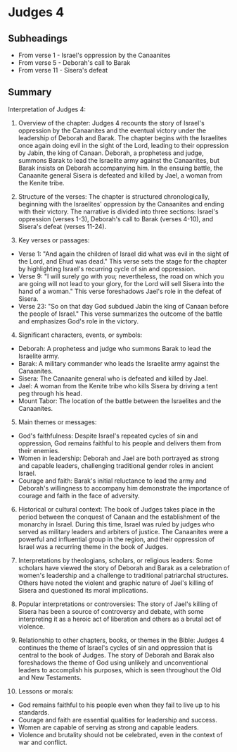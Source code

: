 # Judges 4

## Subheadings

* From verse 1 - Israel's oppression by the Canaanites
* From verse 5 - Deborah's call to Barak
* From verse 11 - Sisera's defeat

## Summary

Interpretation of Judges 4:

1. Overview of the chapter:
Judges 4 recounts the story of Israel's oppression by the Canaanites and the eventual victory under the leadership of Deborah and Barak. The chapter begins with the Israelites once again doing evil in the sight of the Lord, leading to their oppression by Jabin, the king of Canaan. Deborah, a prophetess and judge, summons Barak to lead the Israelite army against the Canaanites, but Barak insists on Deborah accompanying him. In the ensuing battle, the Canaanite general Sisera is defeated and killed by Jael, a woman from the Kenite tribe.

2. Structure of the verses:
The chapter is structured chronologically, beginning with the Israelites' oppression by the Canaanites and ending with their victory. The narrative is divided into three sections: Israel's oppression (verses 1-3), Deborah's call to Barak (verses 4-10), and Sisera's defeat (verses 11-24).

3. Key verses or passages:
- Verse 1: "And again the children of Israel did what was evil in the sight of the Lord, and Ehud was dead." This verse sets the stage for the chapter by highlighting Israel's recurring cycle of sin and oppression.
- Verse 9: "I will surely go with you; nevertheless, the road on which you are going will not lead to your glory, for the Lord will sell Sisera into the hand of a woman." This verse foreshadows Jael's role in the defeat of Sisera.
- Verse 23: "So on that day God subdued Jabin the king of Canaan before the people of Israel." This verse summarizes the outcome of the battle and emphasizes God's role in the victory.

4. Significant characters, events, or symbols:
- Deborah: A prophetess and judge who summons Barak to lead the Israelite army.
- Barak: A military commander who leads the Israelite army against the Canaanites.
- Sisera: The Canaanite general who is defeated and killed by Jael.
- Jael: A woman from the Kenite tribe who kills Sisera by driving a tent peg through his head.
- Mount Tabor: The location of the battle between the Israelites and the Canaanites.

5. Main themes or messages:
- God's faithfulness: Despite Israel's repeated cycles of sin and oppression, God remains faithful to his people and delivers them from their enemies.
- Women in leadership: Deborah and Jael are both portrayed as strong and capable leaders, challenging traditional gender roles in ancient Israel.
- Courage and faith: Barak's initial reluctance to lead the army and Deborah's willingness to accompany him demonstrate the importance of courage and faith in the face of adversity.

6. Historical or cultural context:
The book of Judges takes place in the period between the conquest of Canaan and the establishment of the monarchy in Israel. During this time, Israel was ruled by judges who served as military leaders and arbiters of justice. The Canaanites were a powerful and influential group in the region, and their oppression of Israel was a recurring theme in the book of Judges.

7. Interpretations by theologians, scholars, or religious leaders:
Some scholars have viewed the story of Deborah and Barak as a celebration of women's leadership and a challenge to traditional patriarchal structures. Others have noted the violent and graphic nature of Jael's killing of Sisera and questioned its moral implications.

8. Popular interpretations or controversies:
The story of Jael's killing of Sisera has been a source of controversy and debate, with some interpreting it as a heroic act of liberation and others as a brutal act of violence.

9. Relationship to other chapters, books, or themes in the Bible:
Judges 4 continues the theme of Israel's cycles of sin and oppression that is central to the book of Judges. The story of Deborah and Barak also foreshadows the theme of God using unlikely and unconventional leaders to accomplish his purposes, which is seen throughout the Old and New Testaments.

10. Lessons or morals:
- God remains faithful to his people even when they fail to live up to his standards.
- Courage and faith are essential qualities for leadership and success.
- Women are capable of serving as strong and capable leaders.
- Violence and brutality should not be celebrated, even in the context of war and conflict.